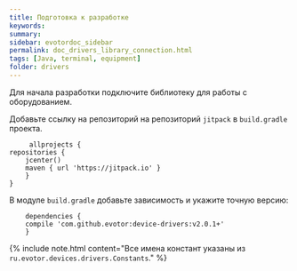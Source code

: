 ```yaml
---
title: Подготовка к разработке
keywords:
summary:
sidebar: evotordoc_sidebar
permalink: doc_drivers_library_connection.html
tags: [Java, terminal, equipment]
folder: drivers
---
```


Для начала разработки подключите библиотеку для работы с оборудованием.

Добавьте ссылку на репозиторий на репозиторий `jitpack` в `build.gradle` проекта.

```
     allprojects {
repositories {
    jcenter()
    maven { url 'https://jitpack.io' }
    }
}
```

В модуле `build.gradle` добавьте зависимость и укажите точную версию:

```
    dependencies {
    compile 'com.github.evotor:device-drivers:v2.0.1+'
    }
```

{% include note.html content="Все имена констант указаны из `ru.evotor.devices.drivers.Constants`." %}
